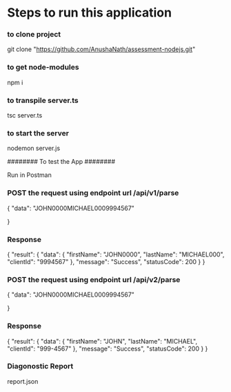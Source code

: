 # Steps to run this application

### to clone project 
git clone "https://github.com/AnushaNath/assessment-nodejs.git" 

### to get node-modules 
npm i   

### to transpile server.ts
tsc server.ts

### to start the server
nodemon server.js

######## To test the App ########

Run in Postman

### POST the request using endpoint url /api/v1/parse

{ 
	"data": "JOHN0000MICHAEL0009994567"
	
}

### Response

{
    "result": {
        "data": {
            "firstName": "JOHN0000",
            "lastName": "MICHAEL000",
            "clientId": "9994567"
        },
        "message": "Success",
        "statusCode": 200
    }
}

### POST the request using endpoint url /api/v2/parse

{ 
	"data": "JOHN0000MICHAEL0009994567"
	
}

### Response

{
    "result": {
        "data": {
            "firstName": "JOHN",
            "lastName": "MICHAEL",
            "clientId": "999-4567"
        },
        "message": "Success",
        "statusCode": 200
    }
}

### Diagonostic Report

report.json 
